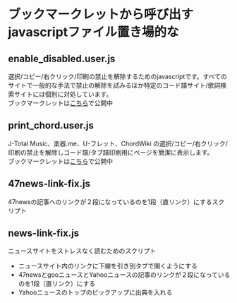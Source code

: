 # ブックマークレットから呼び出すjavascriptファイル置き場的な

## enable_disabled.user.js
選択/コピー/右クリック/印刷の禁止を解除するためのjavascriptです。すべてのサイトで一般的な手法で禁止の解除を試みるほか特定のコード譜サイト/歌詞検索サイトには個別に対処しています。  
ブックマークレットは[こちら](https://yomahigoto.blogspot.com/2017/10/firefox54-chrome61-ie11-edge40-v.html)で公開中

## print_chord.user.js

J-Total Music、楽器.me、U-フレット、ChordWiki の選択/コピー/右クリック/印刷の禁止を解除しコード譜/タブ譜印刷用にページを簡潔に表示します。  
ブックマークレットは[こちら](https://yomahigoto.blogspot.com/2017/10/androidfirefox.html)で公開中

## 47news-link-fix.js

47newsの記事へのリンクが２段になっているのを1段（直リンク）にするスクリプト

## news-link-fix.js

ニュースサイトをストレスなく読むためのスクリプト
- ニュースサイト内のリンクに下線を引き別タブで開くようにする
- 47newsとgooニュースとYahooニュースの記事のリンクが２段になっているのを1段（直リンク）にする
- Yahooニュースのトップのピックアップに出典を入れる
